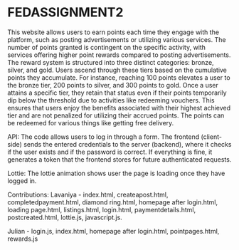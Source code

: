 # FEDASSIGNMENT2

This website allows users to earn points each time they engage with the platform, such as posting advertisements or utilizing various services. The number of points granted is contingent on the specific activity, with services offering higher point rewards compared to posting advertisements. The reward system is structured into three distinct categories: bronze, silver, and gold. Users ascend through these tiers based on the cumulative points they accumulate. For instance, reaching 100 points elevates a user to the bronze tier, 200 points to silver, and 300 points to gold. Once a user attains a specific tier, they retain that status even if their points temporarily dip below the threshold due to activities like redeeming vouchers. This ensures that users enjoy the benefits associated with their highest achieved tier and are not penalized for utilizing their accrued points. The points can be redeemed for various things like getting free delivery. 

API:
The code allows users to log in through a form. The frontend (client-side) sends the entered credentials to the server (backend), where it checks if the user exists and if the password is correct. If everything is fine, it generates a token that the frontend stores for future authenticated requests.

Lottie:
The lottie animation shows user the page is loading once they have logged in. 

Contributions:
Lavaniya - index.html, createapost.html, completedpayment.html, diamond ring.html, homepage after login.html, loading page.html, listings.html, login.html, paymentdetails.html, postcreated.html, lottie.js, javascript.js.

Julian - login.js, index.html, homepage after login.html, pointpages.html, rewards.js